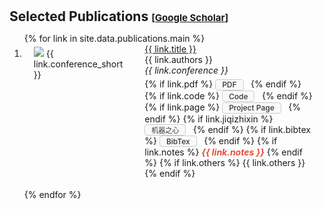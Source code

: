 <h1 id="publications"></h1>
<h2 style="margin: 30px 0px 10px;">Selected Publications <temp style="font-size:15px;">[</temp><a href="https://scholar.google.com/citations?user=jDvVglUAAAAJ" target="_blank" style="font-size:15px;">Google Scholar</a><temp style="font-size:15px;">]</temp></h2>
<style>
  .pub-row {
    display: flex;
    align-items: flex-start;
  }
  .pub-row .col-sm-3 {
    margin-top: 5px; 
  }
  .kai-font {
    font-family: KaiTi, "楷体", STKaiti, "华文楷体", serif;
  }
  .btn {
    display: inline-flex;
    align-items: center;
    justify-content: center;
    height: 16px;
    padding: 0 10px;
    font-size: 12px;
    font-weight: 500;
    text-decoration: none;
    border: 1px solid #ccc;
    border-radius: 4px;
    background-color: #f8f9fa;
    color: #333;
    transition: all 0.2s ease-in-out;
    margin-right: 7.5px;
  }
  .btn:hover {
    background-color: #e9ecef;
  }
  .btn.kai-font {
    font-size: 11px;
  }
  .links {
    margin-top: 5px; 
  }
</style>
<div class="publications">
  <ol class="bibliography">
    {% for link in site.data.publications.main %}
    <li>
      <div class="pub-row">
        <div class="col-sm-3 abbr" style="position: relative;padding-right: 15px;padding-left: 15px;">
          <img src="{{ link.image }}" class="teaser img-fluid z-depth-1" style="width=100;height=40%">
          <abbr class="badge">{{ link.conference_short }}</abbr>
        </div>
        <div class="col-sm-9" style="position: relative;padding-right: 15px;padding-left: 20px;">
          <div class="title"><a href="{{ link.pdf }}">{{ link.title }}</a></div>
          <div class="author">{{ link.authors }}</div>
          <div class="periodical"><em>{{ link.conference }}</em></div>
          <div class="links">
            {% if link.pdf %}
            <a href="{{ link.pdf }}" class="btn" role="button" target="_blank">PDF</a>
            {% endif %}
            {% if link.code %}
            <a href="{{ link.code }}" class="btn" role="button" target="_blank">Code</a>
            {% endif %}
            {% if link.page %}
            <a href="{{ link.page }}" class="btn" role="button" target="_blank">Project Page</a>
            {% endif %}
            {% if link.jiqizhixin %}
            <a href="{{ link.jiqizhixin }}" class="btn kai-font" role="button" target="_blank">机器之心</a>
            {% endif %}
            {% if link.bibtex %}
            <a href="{{ link.bibtex }}" class="btn" role="button" target="_blank">BibTex</a>
            {% endif %}
            {% if link.notes %}
            <strong> <i style="color:#e74d3c">{{ link.notes }}</i></strong>
            {% endif %}
            {% if link.others %}
            {{ link.others }}
            {% endif %}
          </div>
        </div>
      </div>
    </li>
    <br>
    {% endfor %}
  </ol>
</div>
